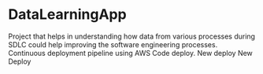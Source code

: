 # DataLearningApp

Project that helps in understanding how data from various processes during SDLC could help improving the software engineering processes.
Continuous deployment pipeline using AWS Code deploy.
New deploy
New Deploy